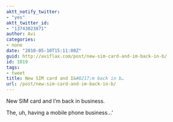 ```yaml
---
aktt_notify_twitter:
- "yes"
aktt_twitter_id:
- "13743023871"
author: Avi
categories:
- none
date: "2010-05-10T15:11:00Z"
guid: http://aviflax.com/post/new-sim-card-and-im-back-in-b/
id: 1019
tags:
- tweet
title: New SIM card and I&#8217;m back in b…
url: /post/new-sim-card-and-im-back-in-b/
---
```

New SIM card and I&#8217;m back in business.

The, uh, having a mobile phone business…'